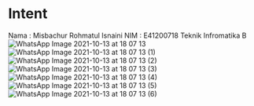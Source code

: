 # Intent
Nama : Misbachur Rohmatul Isnaini
NIM : E41200718
Teknik Infromatika B
![WhatsApp Image 2021-10-13 at 18 07 13](https://user-images.githubusercontent.com/75231605/137122157-6c436392-5a5b-485d-8d2e-96a92cb0fb03.jpeg)
![WhatsApp Image 2021-10-13 at 18 07 13 (1)](https://user-images.githubusercontent.com/75231605/137122485-c0d7f68f-a1b3-4f4f-8a5e-8ec4080d4a6f.jpeg)
![WhatsApp Image 2021-10-13 at 18 07 13 (2)](https://user-images.githubusercontent.com/75231605/137122502-c5c77b97-3077-47e8-adb7-a041f445bc1a.jpeg)
![WhatsApp Image 2021-10-13 at 18 07 13 (3)](https://user-images.githubusercontent.com/75231605/137122514-a8460f0a-16f2-4e43-80c2-f2a99209e1c9.jpeg)
![WhatsApp Image 2021-10-13 at 18 07 13 (4)](https://user-images.githubusercontent.com/75231605/137122520-acb6db81-1358-4b25-9f20-6ada25db18d2.jpeg)
![WhatsApp Image 2021-10-13 at 18 07 13 (5)](https://user-images.githubusercontent.com/75231605/137122536-4da82930-2fad-43cf-8868-46cb40a5b974.jpeg)
![WhatsApp Image 2021-10-13 at 18 07 13 (6)](https://user-images.githubusercontent.com/75231605/137122547-f72ff475-789e-4521-b37b-ca62656d0f4e.jpeg)

